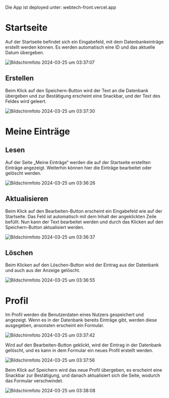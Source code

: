 Die App ist deployed unter: webtech-front.vercel.app


# Startseite

Auf der Startseite befindet sich ein Eingabefeld, mit dem Datenbankeinträge erstellt werden können. Es werden automatisch eine ID und das aktuelle Datum übergeben.

![Bildschirmfoto 2024-03-25 um 03:37:07](https://github.com/KarimaElSharkawy/WebtechAbgabe/assets/92715986/f85d4770-d5c4-4918-b8ce-02c12de54f26)

## Erstellen

Beim Klick auf den Speichern-Button wird der Text an die Datenbank übergeben und zur Bestätigung erscheint eine Snackbar, und der Text des Feldes wird geleert.

![Bildschirmfoto 2024-03-25 um 03:37:30](https://github.com/KarimaElSharkawy/WebtechAbgabe/assets/92715986/832ec45d-2ddc-46fe-aa62-d65b6f9eeb7f)

# Meine Einträge

## Lesen
Auf der Seite „Meine Einträge“ werden die auf der Startseite erstellten Einträge angezeigt. Weiterhin können hier die Einträge bearbeitet oder gelöscht werden.

![Bildschirmfoto 2024-03-25 um 03:36:26](https://github.com/KarimaElSharkawy/WebtechAbgabe/assets/92715986/63a52e31-3b98-4c9b-a2ec-f5bc6be6f7ce)

## Aktualisieren
Beim Klick auf den Bearbeiten-Button erscheint ein Eingabefeld wie auf der Startseite. Das Feld ist automatisch mit dem Inhalt der angeklickten Zeile befüllt. Nun kann der Text bearbeitet werden und durch das Klicken auf den Speichern-Button aktualisiert werden.

![Bildschirmfoto 2024-03-25 um 03:36:37](https://github.com/KarimaElSharkawy/WebtechAbgabe/assets/92715986/8f29cd95-0f80-41b5-b127-62cf6a350252)

## Löschen
Beim Klicken auf den Löschen-Button wird der Eintrag aus der Datenbank und auch aus der Anzeige gelöscht.

![Bildschirmfoto 2024-03-25 um 03:36:55](https://github.com/KarimaElSharkawy/WebtechAbgabe/assets/92715986/afc8bf62-6ea2-4e26-b84c-4f22797337a1)

# Profil

Im Profil werden die Benutzerdaten eines Nutzers gespeichert und angezeigt. Wenn es in der Datenbank bereits Einträge gibt, werden diese ausgegeben, ansonsten erscheint ein Formular.

![Bildschirmfoto 2024-03-25 um 03:37:42](https://github.com/KarimaElSharkawy/WebtechAbgabe/assets/92715986/3dbf3200-9731-45e9-a4f3-5e7c4828a553)

Wird auf den Bearbeiten-Button geklickt, wird der Eintrag in der Datenbank gelöscht, und es kann in dem Formular ein neues Profil erstellt werden.

![Bildschirmfoto 2024-03-25 um 03:37:56](https://github.com/KarimaElSharkawy/WebtechAbgabe/assets/92715986/282261fe-1f88-4149-a6cc-6b4ecfa416d1)

Beim Klick auf Speichern wird das neue Profil übergeben, es erscheint eine Snackbar zur Bestätigung, und danach aktualisiert sich die Seite, wodurch das Formular verschwindet.

![Bildschirmfoto 2024-03-25 um 03:38:08](https://github.com/KarimaElSharkawy/WebtechAbgabe/assets/92715986/b6f5fa0e-0c3e-4fd2-a127-421f3f9578d9)
